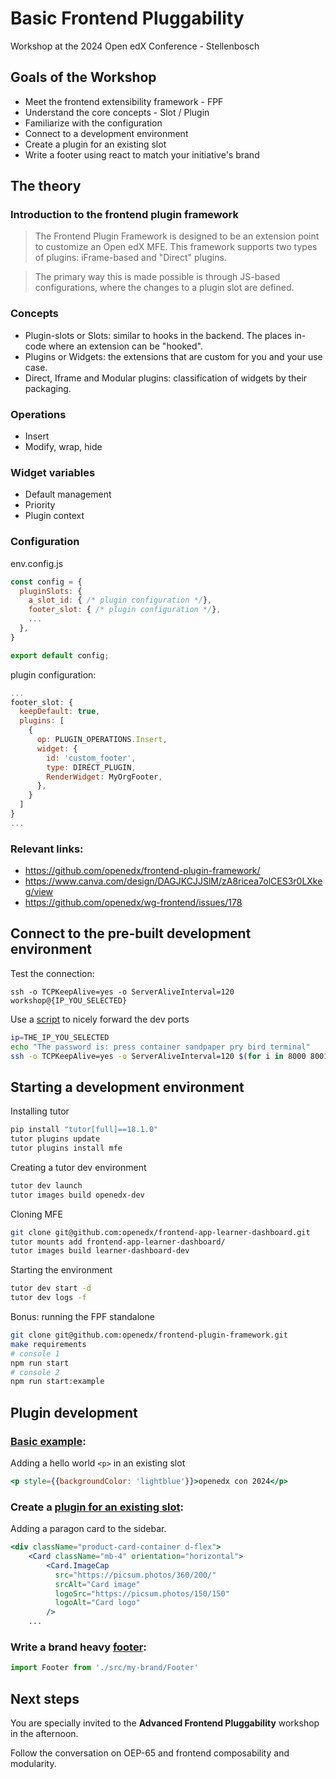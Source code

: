 # Basic Frontend Pluggability

Workshop at the 2024 Open edX Conference - Stellenbosch


## Goals of the Workshop


- Meet the frontend extensibility framework - FPF
- Understand the core concepts - Slot / Plugin
- Familiarize with the configuration
- Connect to a development environment
- Create a plugin for an existing slot
- Write a footer using react to match your initiative's brand



## The theory

### Introduction to the frontend plugin framework

> The Frontend Plugin Framework is designed to be an extension point to customize an Open edX MFE. This framework supports two types of plugins: iFrame-based and "Direct" plugins.

> The primary way this is made possible is through JS-based configurations, where the changes to a plugin slot are defined.

### Concepts
- Plugin-slots or Slots: similar to hooks in the backend. The places in-code where an extension can be "hooked".
- Plugins or Widgets: the extensions that are custom for you and your use case.
- Direct, Iframe and Modular plugins: classification of widgets by their packaging.


### Operations
- Insert
- Modify, wrap, hide

### Widget variables
- Default management
- Priority
- Plugin context


### Configuration

env.config.js

```js
const config = {
  pluginSlots: {
    a_slot_id: { /* plugin configuration */},
    footer_slot: { /* plugin configuration */},
    ...
  },
}

export default config;
```

plugin configuration:

```js
...
footer_slot: {
  keepDefault: true,
  plugins: [
    {
      op: PLUGIN_OPERATIONS.Insert,
      widget: {
        id: 'custom_footer',
        type: DIRECT_PLUGIN,
        RenderWidget: MyOrgFooter,
      },
    }
  ]
}
...
```


### Relevant links:

- https://github.com/openedx/frontend-plugin-framework/
- https://www.canva.com/design/DAGJKCJJSlM/zA8ricea7olCES3r0LXkeg/view
- https://github.com/openedx/wg-frontend/issues/178


## Connect to the pre-built development environment

Test the connection:
```
ssh -o TCPKeepAlive=yes -o ServerAliveInterval=120 workshop@{IP_YOU_SELECTED}
```

Use a [script](./connection.sh) to nicely forward the dev ports
```bash
ip=THE_IP_YOU_SELECTED
echo "The password is: press container sandpaper pry bird terminal"
ssh -o TCPKeepAlive=yes -o ServerAliveInterval=120 $(for i in 8000 8001 1984 1993 1994 1995 1996 1997 1999 2000 2001 2002; do echo -L $i:localhost:$i ; done) workshop@${ip};
```


## Starting a development environment

Installing tutor
```bash
pip install "tutor[full]==18.1.0"
tutor plugins update
tutor plugins install mfe
```

Creating a tutor dev environment
```bash
tutor dev launch
tutor images build openedx-dev
```

Cloning MFE
```bash
git clone git@github.com:openedx/frontend-app-learner-dashboard.git
tutor mounts add frontend-app-learner-dashboard/
tutor images build learner-dashboard-dev
```

Starting the environment
```bash
tutor dev start -d
tutor dev logs -f
```

Bonus: running the FPF standalone
```bash
git clone git@github.com:openedx/frontend-plugin-framework.git
make requirements
# console 1
npm run start
# console 2
npm run start:example
```


## Plugin development

### [Basic example](./basic-example.env.config.jsx):

Adding a hello world `<p>` in an existing slot
```jsx
<p style={{backgroundColor: 'lightblue'}}>openedx con 2024</p>
```

### Create a [plugin for an existing slot](./sidebar-plugin-example.env.config.jsx):

Adding a paragon card to the sidebar.
```jsx
<div className="product-card-container d-flex">
    <Card className="mb-4" orientation="horizontal">
        <Card.ImageCap
          src="https://picsum.photos/360/200/"
          srcAlt="Card image"
          logoSrc="https://picsum.photos/150/150"
          logoAlt="Card logo"
        />
    ...
```

### Write a brand heavy [footer](./branded-footer-example.env.config.jsx):
```jsx
import Footer from './src/my-brand/Footer'
```


## Next steps

You are specially invited to the **Advanced Frontend Pluggability** workshop in the afternoon.

Follow the conversation on OEP-65 and frontend composability and modularity.
